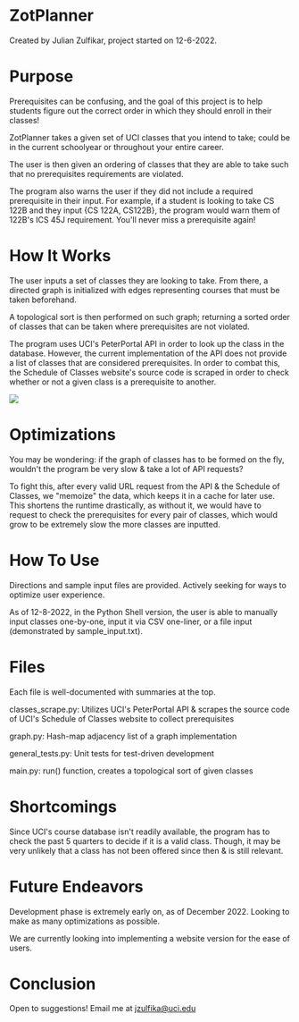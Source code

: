 # ZotPlanner
Created by Julian Zulfikar, project started on 12-6-2022.

# Purpose
Prerequisites can be confusing, and the goal of this project is to help students figure out the correct order in which they should enroll in their classes!

ZotPlanner takes a given set of UCI classes that you intend to take; could be in the current schoolyear or throughout your entire career.

The user is then given an ordering of classes that they are able to take such that no prerequisites requirements are violated.

The program also warns the user if they did not include a required prerequisite in their input. For example, if a student is looking to take CS 122B and they input {CS 122A, CS122B}, the program would warn them of 122B's ICS 45J requirement. You'll never miss a prerequisite again!

# How It Works
The user inputs a set of classes they are looking to take. From there, a directed graph is initialized with edges representing courses that must be taken beforehand.

A topological sort is then performed on such graph; returning a sorted order of classes that can be taken where prerequisites are not violated.

The program uses UCI's PeterPortal API in order to look up the class in the database. However, the current implementation of the API does not provide a list of classes that are considered prerequisites. In order to combat this, the Schedule of Classes website's source code is scraped in order to check whether or not a given class is a prerequisite to another.

![](https://github.com/julianzulf/ZotPlanner/blob/main/topologicalsort.gif)

# Optimizations
You may be wondering: if the graph of classes has to be formed on the fly, wouldn't the program be very slow & take a lot of API requests?

To fight this, after every valid URL request from the API & the Schedule of Classes, we "memoize" the data, which keeps it in a cache for later use. This shortens the runtime drastically, as without it, we would have to request to check the prerequisites for every pair of classes, which would grow to be extremely slow the more classes are inputted.

# How To Use
Directions and sample input files are provided. Actively seeking for ways to optimize user experience.

As of 12-8-2022, in the Python Shell version, the user is able to manually input classes one-by-one, input it via CSV one-liner, or a file input (demonstrated by sample_input.txt).

# Files
Each file is well-documented with summaries at the top.

classes_scrape.py: Utilizes UCI's PeterPortal API & scrapes the source code of UCI's Schedule of Classes website to collect prerequisites

graph.py: Hash-map adjacency list of a graph implementation

general_tests.py: Unit tests for test-driven development

main.py: run() function, creates a topological sort of given classes

# Shortcomings
Since UCI's course database isn't readily available, the program has to check the past 5 quarters to decide if it is a valid class. Though, it may be very unlikely that a class has not been offered since then & is still relevant.

# Future Endeavors
Development phase is extremely early on, as of December 2022. Looking to make as many optimizations as possible.

We are currently looking into implementing a website version for the ease of users.

# Conclusion
Open to suggestions! Email me at jzulfika@uci.edu